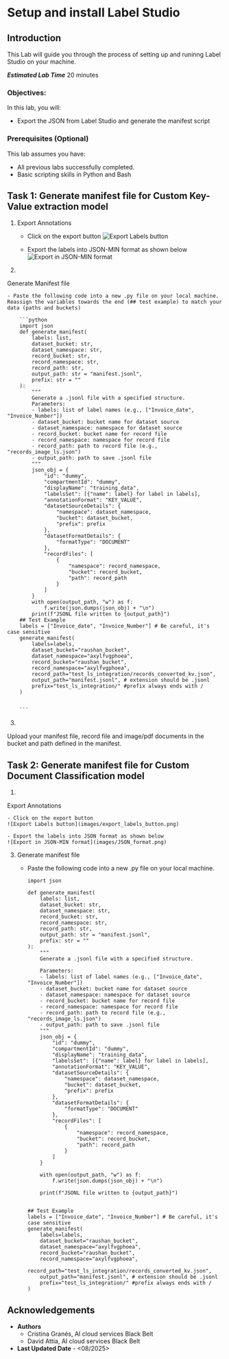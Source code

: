 # Setup and install Label Studio

## Introduction

This Lab will guide you through the process of setting up and runinng Label Studio on your machine.

***Estimated Lab Time*** 20 minutes


### Objectives:

In this lab, you will:
* Export the JSON from Label Studio and generate the manifest script

### Prerequisites (Optional)

This lab assumes you have:
* All previous labs successfully completed.
* Basic scripting skills in Python and Bash

## Task 1: Generate manifest file for Custom Key-Value extraction model

1. Export Annotations 

    - Click on the export button 
        ![Export Labels button](images/export_labels_button.png)

    - Export the labels into JSON-MIN format as shown below
        ![Export in JSON-MIN format](images/JSON_MIN%20format.png)


2. 
  Generate Manifest file
  
    - Paste the following code into a new .py file on your local machine. Reassign the variables towards the end (## test example) to match your data (paths and buckets)
    
        ```python
        import json
        def generate_manifest(
            labels: list,
            dataset_bucket: str,
            dataset_namespace: str,
            record_bucket: str,
            record_namespace: str,
            record_path: str,
            output_path: str = "manifest.jsonl",
            prefix: str = ""
        ):
            """
            Generate a .jsonl file with a specified structure.
            Parameters:
            - labels: list of label names (e.g., ["Invoice_date", "Invoice_Number"])
            - dataset_bucket: bucket name for dataset source
            - dataset_namespace: namespace for dataset source
            - record_bucket: bucket name for record file
            - record_namespace: namespace for record file
            - record_path: path to record file (e.g., "records_image_ls.json")
            - output_path: path to save .jsonl file
            """
            json_obj = {
                "id": "dummy",
                "compartmentId": "dummy",
                "displayName": "training_data",
                "labelsSet": [{"name": label} for label in labels],
                "annotationFormat": "KEY_VALUE",
                "datasetSourceDetails": {
                    "namespace": dataset_namespace,
                    "bucket": dataset_bucket,
                    "prefix": prefix
                },
                "datasetFormatDetails": {
                    "formatType": "DOCUMENT"
                },
                "recordFiles": [
                    {
                        "namespace": record_namespace,
                        "bucket": record_bucket,
                        "path": record_path
                    }
                ]
            }
            with open(output_path, "w") as f:
                f.write(json.dumps(json_obj) + "\n")
            print(f"JSONL file written to {output_path}")
        ## Test Example
        labels = ["Invoice_date", "Invoice_Number"] # Be careful, it's case sensitive
        generate_manifest(
            labels=labels,
            dataset_bucket="raushan_bucket",
            dataset_namespace="axylfvgphoea",
            record_bucket="raushan_bucket",
            record_namespace="axylfvgphoea",
            record_path="test_ls_integration/records_converted_kv.json",
            output_path="manifest.jsonl", # extension should be .jsonl 
            prefix="test_ls_integration/" #prefix always ends with /
        )


        ```
  
3.
Upload your manifest file, record file and image/pdf documents in the bucket and path defined in the manifest. 


## Task 2: Generate manifest file for Custom Document Classification model

1. 
Export Annotations 

    - Click on the export button 
    ![Export Labels button](images/export_labels_button.png)

    - Export the labels into JSON format as shown below
    ![Export in JSON-MIN format](images/JSON_format.png)

3. 
    Generate manifest file
    - Paste the following code into a new .py file on your local machine. 

        ```
        import json
        
        def generate_manifest(
            labels: list,
            dataset_bucket: str,
            dataset_namespace: str,
            record_bucket: str,
            record_namespace: str,
            record_path: str,
            output_path: str = "manifest.jsonl",
            prefix: str = ""
        ):
            """
            Generate a .jsonl file with a specified structure.
            
            Parameters:
            - labels: list of label names (e.g., ["Invoice_date", "Invoice_Number"])
            - dataset_bucket: bucket name for dataset source
            - dataset_namespace: namespace for dataset source
            - record_bucket: bucket name for record file
            - record_namespace: namespace for record file
            - record_path: path to record file (e.g., "records_image_ls.json")
            - output_path: path to save .jsonl file
            """
            json_obj = {
                "id": "dummy",
                "compartmentId": "dummy",
                "displayName": "training_data",
                "labelsSet": [{"name": label} for label in labels],
                "annotationFormat": "KEY_VALUE",
                "datasetSourceDetails": {
                    "namespace": dataset_namespace,
                    "bucket": dataset_bucket,
                    "prefix": prefix
                },
                "datasetFormatDetails": {
                    "formatType": "DOCUMENT"
                },
                "recordFiles": [
                    {
                        "namespace": record_namespace,
                        "bucket": record_bucket,
                        "path": record_path
                    }
                ]
            }
        
            with open(output_path, "w") as f:
                f.write(json.dumps(json_obj) + "\n")
        
            print(f"JSONL file written to {output_path}")
        
        
        ## Test Example
        labels = ["Invoice_date", "Invoice_Number"] # Be careful, it's case sensitive
        generate_manifest(
            labels=labels,
            dataset_bucket="raushan_bucket",
            dataset_namespace="axylfvgphoea",
            record_bucket="raushan_bucket",
            record_namespace="axylfvgphoea",
            record_path="test_ls_integration/records_converted_kv.json",
            output_path="manifest.jsonl", # extension should be .jsonl 
            prefix="test_ls_integration/" #prefix always ends with /
        )

        ```  


## Acknowledgements
* **Authors** 
    - Cristina Granés, AI cloud services Black Belt
    - David Attia, AI cloud services Black Belt
* **Last Updated Date** - <08/2025>
